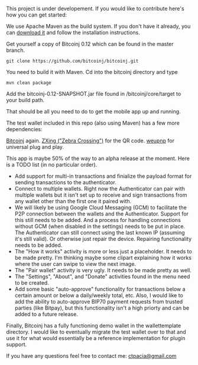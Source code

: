 This project is under developement. If you would like to contribute here's how you can get started:

We use Apache Maven as the build system. If you don't have it already, you can [download it](http://maven.apache.org) and follow the installation instructions. 

Get yourself a copy of Bitcoinj 0.12 which can be found in the master branch.

```
git clone https://github.com/bitcoinj/bitcoinj.git
```

You need to build it with Maven. Cd into the bitcoinj directory and type

```
mvn clean package
```

Add the bitcoinj-0.12-SNAPSHOT.jar file found in /bitcoinj/core/target to your build path. 

That should be all you need to do to get the mobile app up and running. 

The test wallet included in this repo (also using Maven) has a few more dependencies:


[Bitcoinj](https://code.google.com/p/bitcoinj/) again.
[ZXing ("Zebra Crossing")](https://code.google.com/p/zxing/) for the QR code.
[weupnp](https://code.google.com/p/weupnp/) for universal plug and play.


This app is maybe 50% of the way to an alpha release at the moment. Here is a TODO list (in no particular order). 

* Add support for multi-in transactions and finialize the payload format for sending transactions to the authenticator.
* Connect to multiple wallets. Right now the Authenticator can pair with multiple wallets but it isn't set up to receive and sign transactions from any wallet other than the first one it paired with. 
* We will likely be using Google Cloud Messaging (GCM) to facilitate the P2P connection between the wallets and the Authenticator. Support for this still needs to be added. And a process for handling connections without GCM (when disabled in the settings) needs to be put in place. The Authenticator can still connect using the last known IP (assuming it's still valid). Or otherwise just repair the device. Repairing functionality needs to be added.
* The "How it works" activity is more or less just a placeholder. It needs to be made pretty. I'm thinking maybe some clipart explaining how it works where the user can swipe to view the next image.
* The "Pair wallet" activity is very ugly. It needs to be made pretty as well.
* The "Settings", "About", and "Donate" activities found in the menu need to be created. 
* Add some basic "auto-approve" functionality for transactions below a certain amount or below a daily/weekly total, etc. Also, I would like to add the ability to auto-approve BIP70 payment requests from trusted parties (like Bitpay), but this functionality isn't a high priorty and can be added to a future release. 

Finally, Bitcoinj has a fully functioning demo wallet in the wallettemplate directory. I would like to eventually migrate the test wallet over to that and use it for what would essentially be a reference implementation for plugin support. 

If you have any questions feel free to contact me: ctpacia@gmail.com


